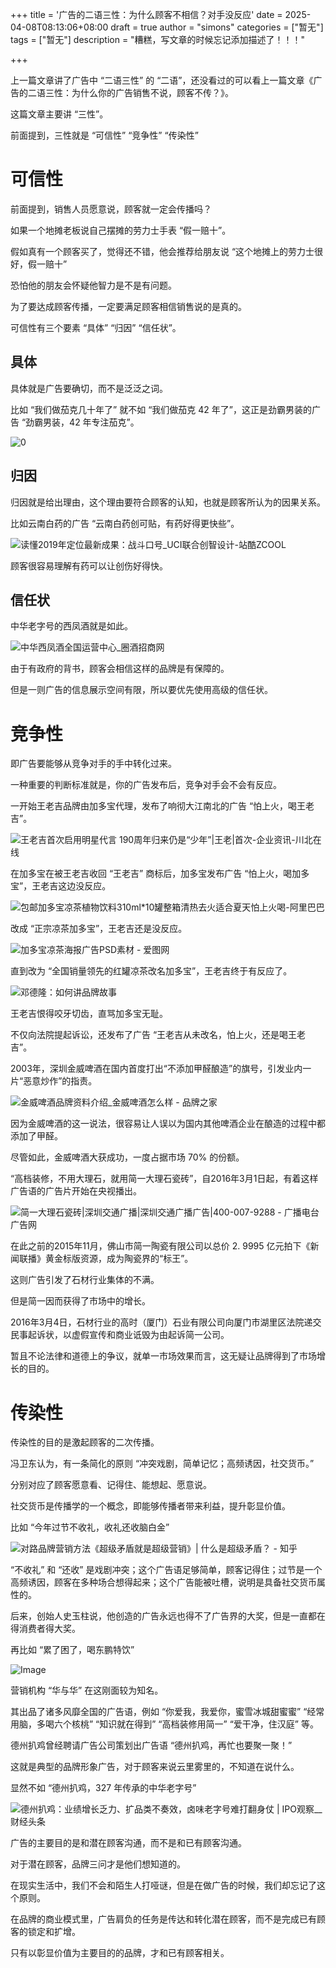 +++
title = '广告的二语三性：为什么顾客不相信？对手没反应'
date = 2025-04-08T08:13:06+08:00
draft = true
author = "simons"
categories = ["暂无"]
tags = ["暂无"]
description = "糟糕，写文章的时候忘记添加描述了！！！"

+++

上一篇文章讲了广告中 “二语三性” 的 “二语”，还没看过的可以看上一篇文章《广告的二语三性：为什么你的广告销售不说，顾客不传？》。

这篇文章主要讲 “三性”。

前面提到，三性就是 “可信性” “竞争性” “传染性”



# 可信性

前面提到，销售人员愿意说，顾客就一定会传播吗？

如果一个地摊老板说自己摆摊的劳力士手表 “假一赔十”。

假如真有一个顾客买了，觉得还不错，他会推荐给朋友说 “这个地摊上的劳力士很好，假一赔十”

恐怕他的朋友会怀疑他智力是不是有问题。

为了要达成顾客传播，一定要满足顾客相信销售说的是真的。

可信性有三个要素 “具体” “归因” “信任状”。

## 具体

具体就是广告要确切，而不是泛泛之词。

比如 “我们做茄克几十年了” 就不如 “我们做茄克 42 年了”，这正是劲霸男装的广告 “劲霸男装，42 年专注茄克”。

![0](https://socialbeta.oss-cn-hangzhou.aliyuncs.com/upload/206773-1663135635.jpg)

## 归因

归因就是给出理由，这个理由要符合顾客的认知，也就是顾客所认为的因果关系。

比如云南白药的广告 “云南白药创可贴，有药好得更快些”。

![读懂2019年定位最新成果：战斗口号_UCI联合创智设计-站酷ZCOOL](https://tse2-mm.cn.bing.net/th/id/OIP-C.1C-jBdWuoFWctQvEHU88wgHaEx?rs=1&pid=ImgDetMain)

顾客很容易理解有药可以让创伤好得快。

## 信任状

中华老字号的西凤酒就是如此。

![中华西凤酒全国运营中心_圈酒招商网](https://ts1.tc.mm.bing.net/th/id/R-C.646940bbae53f7012b8c18a50a4b4b03?rik=S%2fVBxn04pIEaDw&riu=http%3a%2f%2fimg.jiushuitv.com%2fcompany%2f2017%2f11%2f15%2f0707373611.png&ehk=bBLDPnAi7ppM1jRuJiqWR53dHuFd676KkJT%2f1i0r03Q%3d&risl=&pid=ImgRaw&r=0)

由于有政府的背书，顾客会相信这样的品牌是有保障的。

但是一则广告的信息展示空间有限，所以要优先使用高级的信任状。

# 竞争性

即广告要能够从竞争对手的手中转化过来。

一种重要的判断标准就是，你的广告发布后，竞争对手会不会有反应。

一开始王老吉品牌由加多宝代理，发布了响彻大江南北的广告 “怕上火，喝王老吉”。

![王老吉首次启用明星代言 190周年归来仍是“少年”|王老|首次-企业资讯-川北在线](https://tse3-mm.cn.bing.net/th/id/OIP-C.Ocu4zhcJOFY8PvdOAlmQSgHaEJ?rs=1&pid=ImgDetMain)

在加多宝在被王老吉收回 “王老吉” 商标后，加多宝发布广告 “怕上火，喝加多宝”，王老吉这边没反应。

![包邮加多宝凉茶植物饮料310ml*10罐整箱清热去火适合夏天怕上火喝-阿里巴巴](https://img.alicdn.com/imgextra/i3/3896404115/O1CN01BqXfsD1gGiRkjFPip_!!3896404115.jpg)

改成 “正宗凉茶加多宝”，王老吉还是没反应。

![加多宝凉茶海报广告PSD素材 - 爱图网](https://ts1.tc.mm.bing.net/th/id/R-C.706f4823720fdef25906fe618eb64942?rik=Ri7OWU3PeBa3yw&riu=http%3a%2f%2fimg.aiimg.com%2fuploads%2fallimg%2f131220%2f263915-131220095131.jpg&ehk=gkx6xOdR4lhjDv%2b%2fr6W4rqBcjsEg5PWE9lRiFxXo7v4%3d&risl=&pid=ImgRaw&r=0)

直到改为 “全国销量领先的红罐凉茶改名加多宝”，王老吉终于有反应了。

![邓德隆：如何讲品牌故事](https://ts1.tc.mm.bing.net/th/id/R-C.5f503cc12b026c7b78a369f13a4747fb?rik=Rh2W4jYqJ3wLTw&riu=http%3a%2f%2fwww.dingweililun.com%2fupFiles%2finfoImg%2f2017021340124561.jpg&ehk=ybK9uK%2bJhptSoiPzJfoAqZPZMTWZaZ61IFE6fWa5V%2fk%3d&risl=&pid=ImgRaw&r=0)

王老吉恨得咬牙切齿，直骂加多宝无耻。

不仅向法院提起诉讼，还发布了广告 “王老吉从未改名，怕上火，还是喝王老吉”。

2003年，深圳金威啤酒在国内首度打出“不添加甲醛酿造”的旗号，引发业内一片“恶意炒作”的指责。

![金威啤酒品牌资料介绍_金威啤酒怎么样 - 品牌之家](https://image.pp918.com/Brand/20181227/20181227174019_9092.jpg)

因为金威啤酒的这一说法，很容易让人误以为国内其他啤酒企业在酿造的过程中都添加了甲醛。

尽管如此，金威啤酒大获成功，一度占据市场 70% 的份额。

“高档装修，不用大理石，就用简一大理石瓷砖”，自2016年3月1日起，有着这样广告语的广告片开始在央视播出。

![简一大理石瓷砖|深圳交通广播|深圳交通广播广告|400-007-9288 - 广播电台广告网](https://ts1.tc.mm.bing.net/th/id/R-C.601dd5139b12bf797a62b840aeb7a68e?rik=0Ik9dkRoE8%2fMMg&riu=http%3a%2f%2fwww.gstad.com.cn%2fUploadFile%2f%e5%9b%be%e7%89%871(27).png&ehk=h9K6Mo1o9PyaDXb55TsR2em5RbY6dWCPAn8T6lil0eE%3d&risl=&pid=ImgRaw&r=0)

在此之前的2015年11月，佛山市简一陶瓷有限公司以总价 2. 9995 亿元拍下《新闻联播》黄金标版资源，成为陶瓷界的“标王”。 

这则广告引发了石材行业集体的不满。 

但是简一因而获得了市场中的增长。

2016年3月4日，石材行业的高时（厦门）石业有限公司向厦门市湖里区法院递交民事起诉状，以虚假宣传和商业诋毁为由起诉简一公司。 

暂且不论法律和道德上的争议，就单一市场效果而言，这无疑让品牌得到了市场增长的目的。



# 传染性

传染性的目的是激起顾客的二次传播。

冯卫东认为，有一条简化的原则 “冲突戏剧，简单记忆；高频诱因，社交货币。”

分别对应了顾客愿意看、记得住、能想起、愿意说。

社交货币是传播学的一个概念，即能够传播者带来利益，提升彰显价值。

比如 “今年过节不收礼，收礼还收脑白金”

![对路品牌营销方法《超级矛盾就是超级营销》| 什么是超级矛盾？ - 知乎](https://pic3.zhimg.com/v2-4ba18988489b1b9c6420e7b182e9d1fe_r.jpg)

“不收礼” 和 “还收” 是戏剧冲突；这个广告语足够简单，顾客记得住；过节是一个高频诱因，顾客在多种场合想得起来；这个广告能被吐槽，说明是具备社交货币属性的。

后来，创始人史玉柱说，他创造的广告永远也得不了广告界的大奖，但是一直都在得消费者得大奖。

再比如 “累了困了，喝东鹏特饮”

![Image](https://mmbiz.qpic.cn/mmbiz_jpg/ckwbhwgE1pQftVa5JqusWtwp41acwqicuXVzfAxDzzch7dxydREficAgwoZlL26wynwkMxK8MUsoMTRrhrSWZ8vg/640?wx_fmt=jpeg&tp=webp&wxfrom=10005&wx_lazy=1&wx_co=1)

营销机构 “华与华” 在这刚面较为知名。

其出品了诸多风靡全国的广告语，例如 “你爱我，我爱你，蜜雪冰城甜蜜蜜” “经常用脑，多喝六个核桃” “知识就在得到” “高档装修用简一” “爱干净，住汉庭” 等。

德州扒鸡曾经聘请广告公司策划出广告语 “德州扒鸡，再忙也要聚一聚！”

这就是典型的品牌形象广告，对于顾客来说云里雾里的，不知道在说什么。

显然不如 “德州扒鸡，327 年传承的中华老字号”

![德州扒鸡：业绩增长乏力、扩品类不奏效，卤味老字号难打翻身仗 | IPO观察__财经头条](https://n.sinaimg.cn/sinakd20230320s/214/w2048h1366/20230320/bc54-52c93ca88605a46cb6d4034b51d241a1.jpg)

广告的主要目的是和潜在顾客沟通，而不是和已有顾客沟通。

对于潜在顾客，品牌三问才是他们想知道的。

在现实生活中，我们不会和陌生人打哑谜，但是在做广告的时候，我们却忘记了这个原则。

在品牌的商业模式里，广告肩负的任务是传达和转化潜在顾客，而不是完成已有顾客的锁定和扩增。

只有以彰显价值为主要目的的品牌，才和已有顾客相关。



